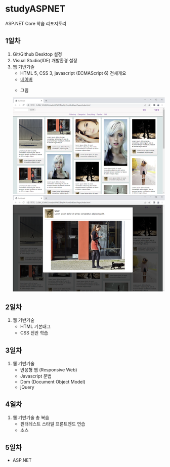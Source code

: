 # studyASPNET
ASP.NET Core 학습 리포지토리

## 1일차
1. Git/Github Desktop 설정
2. Visual Studio(IDE) 개발환경 설정
3. 웹 기반기술
   - HTML 5, CSS 3, javascript (ECMAScript 6) 전체개요
   - <a href = "https://www.naver.com/">네이버</a>
   - <p>그림</p>
   <img src="https://github.com/roving324/studyASPNET/blob/main/Images/html_screen01.png" />
   <img src="https://github.com/roving324/studyASPNET/blob/main/Images/html_screen02.png" />
  
## 2일차
1. 웹 기반기술
   - HTML 기본태그
   - CSS 전반 학습
   
## 3일차
1. 웹 기반기술
   - 반응형 웹 (Responsive Web)
   - Javascript 문법
   - Dom (Document Object Model)
   - jQuery
   
## 4일차
1. 웹 기반기술 총 복습
   - 핀터레스트 스타일 프론트엔드 연습
   - 소스


## 5일차
- ASP.NET
